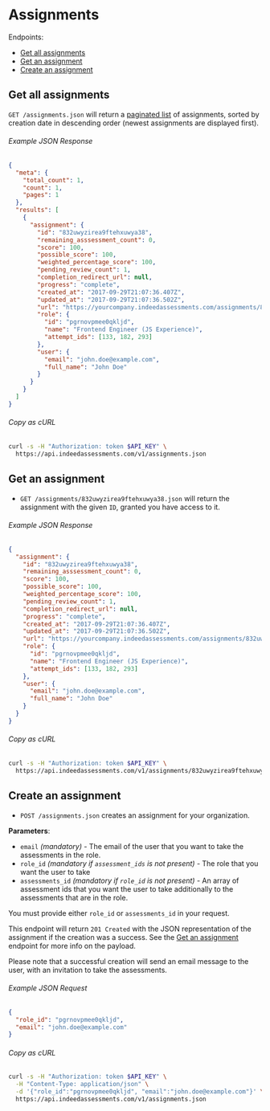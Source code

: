 # Assignments

Endpoints:

- [Get all assignments](#get-all-assignments)
- [Get an assignment](#get-an-assignment)
- [Create an assignment](#create-an-assignment)


## Get all assignments

`GET /assignments.json` will return a [paginated list][pagination] of
assignments, sorted by creation date in descending order (newest assignments
are displayed first).

###### Example JSON Response

```json
{
  "meta": {
    "total_count": 1,
    "count": 1,
    "pages": 1
  },
  "results": [
    {
      "assignment": {
        "id": "832uwyzirea9ftehxuwya38",
        "remaining_asssessment_count": 0,
        "score": 100,
        "possible_score": 100,
        "weighted_percentage_score": 100,
        "pending_review_count": 1,
        "completion_redirect_url": null,
        "progress": "complete",
        "created_at": "2017-09-29T21:07:36.407Z",
        "updated_at": "2017-09-29T21:07:36.502Z",
        "url": "https://yourcompany.indeedassessments.com/assignments/832uwyzirea9ftehxuwya38",
        "role": {
          "id": "pgrnovpmee0qkljd",
          "name": "Frontend Engineer (JS Experience)",
          "attempt_ids": [133, 182, 293]
        },
        "user": {
          "email": "john.doe@example.com",
          "full_name": "John Doe"
        }
      }
    }
  ]
}

```

###### Copy as cURL

```bash
curl -s -H "Authorization: token $API_KEY" \
  https://api.indeedassessments.com/v1/assignments.json
```


## Get an assignment

* `GET /assignments/832uwyzirea9ftehxuwya38.json` will return the assignment
  with the given `ID`, granted you have access to it.

###### Example JSON Response

```json
{
  "assignment": {
    "id": "832uwyzirea9ftehxuwya38",
    "remaining_asssessment_count": 0,
    "score": 100,
    "possible_score": 100,
    "weighted_percentage_score": 100,
    "pending_review_count": 1,
    "completion_redirect_url": null,
    "progress": "complete",
    "created_at": "2017-09-29T21:07:36.407Z",
    "updated_at": "2017-09-29T21:07:36.502Z",
    "url": "https://yourcompany.indeedassessments.com/assignments/832uwyzirea9ftehxuwya38",
    "role": {
      "id": "pgrnovpmee0qkljd",
      "name": "Frontend Engineer (JS Experience)",
      "attempt_ids": [133, 182, 293]
    },
    "user": {
      "email": "john.doe@example.com",
      "full_name": "John Doe"
    }
  }
}
```

###### Copy as cURL

```bash
curl -s -H "Authorization: token $API_KEY" \
  https://api.indeedassessments.com/v1/assignments/832uwyzirea9ftehxuwya38.json
```


## Create an assignment

* `POST /assignments.json` creates an assignment for your organization.

**Parameters**:

- `email` _(mandatory)_ - The email of the user that you want to take the
  assessments in the role.
- `role_id` _(mandatory if `assessment_ids` is not present)_ - The role
  that you want the user to take
- `assessments_id` _(mandatory if `role_id` is not present)_ - An array of
  assessment ids that you want the user to take additionally to the assessments
  that are in the role.

You must provide either `role_id` or `assessments_id` in your request.

This endpoint will return `201 Created` with the JSON representation of the
assignment if the creation was a success. See the [Get an
assignment](#get-an-assignment)
endpoint for more info on the payload.

Please note that a successful creation will send an email message to the
user, with an invitation to take the assessments.


###### Example JSON Request

``` json
{
  "role_id": "pgrnovpmee0qkljd",
  "email": "john.doe@example.com"
}
```

###### Copy as cURL

```bash
curl -s -H "Authorization: token $API_KEY" \
  -H "Content-Type: application/json" \
  -d '{"role_id":"pgrnovpmee0qkljd", "email":"john.doe@example.com"}' \
  https://api.indeedassessments.com/v1/assignments.json
```

[pagination]: https://github.com/juandazapata/ia-api-docs/blob/master/README.md#pagination
